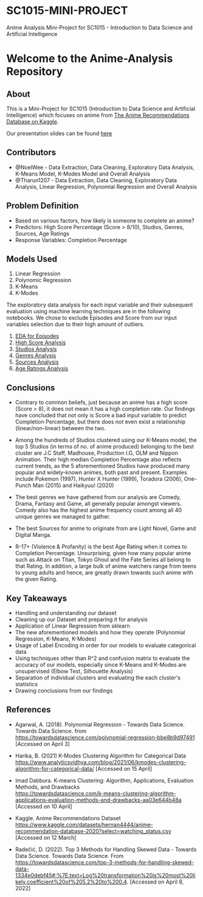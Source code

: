 # SC1015-MINI-PROJECT
Anime Analysis Mini-Project for SC1015 - Introduction to Data Science and Artificial Intelligence

# Welcome to the Anime-Analysis Repository

## About

This is a Mini-Project for SC1015 (Introduction to Data Science and Artificial Intelligence) which focuses on anime from [The Anime Recommendations Database on Kaggle](https://www.kaggle.com/datasets/hernan4444/anime-recommendation-database-2020?select=watching_status.csv).

Our presentation slides can be found [here](https://github.com/NoelWee/SC1015-MINI-PROJECT/blob/main/SC1015%20Mini-Project%20(SC20%20Grp%207%2C%20Noel%20and%20Tharun).pdf)
  
## Contributors

- @NoelWee -  Data Extraction, Data Cleaning, Exploratory Data Analysis, K-Means Model, K-Modes Model and Overall Analysis
- @Tharun1207 - Data Extraction, Data Cleaning, Exploratory Data Analysis, Linear Regression, Polynomial Regression and Overall Analysis

## Problem Definition

- Based on various factors, how likely is someone to complete an anime?
- Predictors: High Score Percentage (Score > 8/10), Studios, Genres, Sources, Age Ratings
- Response Variables: Completion Percentage

## Models Used

1. Linear Regression
2. Polynomic Regression
3. K-Means
4. K-Modes

The exploratory data analysis for each input variable and their subsequent evaluation using machine learning techniques are in the following notebooks. We chose to exclude Episodes and Score from our input variables selection due to their high amount of outliers. 

1. [EDA for Episodes](https://github.com/NoelWee/SC1015-MINI-PROJECT/blob/main/SC1015%20EPISODES%20EXPLORATORY%20DATA%20ANALYSIS.ipynb)
2. [High Score Analysis](https://github.com/NoelWee/SC1015-MINI-PROJECT/blob/main/SC1015%20SCORE%20ANALYSIS.ipynb)
3. [Studios Analysis](https://github.com/NoelWee/SC1015-MINI-PROJECT/blob/main/SC1015%20STUDIOS%20ANALYSIS.ipynb)
4. [Genres Analysis](https://github.com/NoelWee/SC1015-MINI-PROJECT/blob/main/SC1015%20GENRES%20ANALYSIS.ipynb)
5. [Sources Analysis](https://github.com/NoelWee/SC1015-MINI-PROJECT/blob/main/SC1015%20SOURCE%20ANALYSIS.ipynb)
6. [Age Ratings Analysis](https://github.com/NoelWee/SC1015-MINI-PROJECT/blob/main/SC1015%20AGE%20RATINGS%20ANALYSIS.ipynb)

## Conclusions

- Contrary to common beliefs, just because an anime has a high score (Score > 8), it does not mean it has a high completion rate. Our findings have concluded that not only is Score a bad input variable to predict Completion Percentage, but there does not even exist a relationship (linear/non-linear) between the two.

- Among the hundreds of Studios clustered using our K-Means model, the top 5 Studios (in terms of no. of anime produced) belonging to the best cluster are J.C Staff, Madhouse, Production I.G, OLM and Nippon Animation. Their high median Completion Percentage also reflects current trends, as the 5 aforementioned Studios have produced many popular and widely-known animes, both past and present. Examples include Pokemon (1997), Hunter X Hunter (1999), Toradora (2006), One-Punch Man (2015) and Haikyuu! (2020)

- The best genres we have gathered from our analysis are Comedy, Drama, Fantasy and Game, all generally popular amongst viewers. Comedy also has the highest anime frequency count among all 40 unique genres we managed to gather.

- The best Sources for anime to originate from are Light Novel, Game and Digital Manga.

- R-17+ (Violence & Profanity) is the best Age Rating when it comes to Completion Percentage. Unsurprising, given how many popular anime such as Attack on Titan, Tokyo Ghoul and the Fate Series all belong to that Rating. In addition, a large bulk of anime watchers range from teens to young adults and hence, are greatly drawn towards such anime with the given Rating.



## Key Takeaways

- Handling and understanding our dataset
- Cleaning up our Dataset and preparing it for analysis
- Application of Linear Regression from sklearn
- The new aforementioned models and how they operate (Polynomial Regression, K-Means, K-Modes)
- Usage of Label Encoding in order for our models to evaluate categorical data
- Using techniques other than R^2 and confusion matrix to evaluate the accuracy of our models, especially since K-Means and K-Modes are unsupervised (Elbow Test, Silhouette Analysis)
- Separation of individual clusters and evaluating the each cluster's statistics
- Drawing conclusions from our findings


## References
- Agarwal, A. (2018). Polynomial Regression - Towards Data Science. Towards Data Science. 
from https://towardsdatascience.com/polynomial-regression-bbe8b9d97491 [Accessed on April 3] 

- Harika, B. (2021) K-Modes Clustering Algorithm for Categorical Data
https://www.analyticsvidhya.com/blog/2021/06/kmodes-clustering-algorithm-for-categorical-data/ [Accessed on 15 April]

- Imad Dabbura. K-means Clustering: Algorithm, Applications, Evaluation Methods, and Drawbacks   
https://towardsdatascience.com/k-means-clustering-algorithm-applications-evaluation-methods-and-drawbacks-aa03e644b48a [Accessed on 10 April]

- Kaggle. Anime Recommendations Dataset
https://www.kaggle.com/datasets/hernan4444/anime-recommendation-database-2020?select=watching_status.csv [Accessed on 12 March]

- Radečić, D. (2022). Top 3 Methods for Handling Skewed Data - Towards Data Science. 
Towards Data Science. From https://towardsdatascience.com/top-3-methods-for-handling-skewed-data-1334e0debf45#:%7E:text=Log%20transformation%20is%20most%20likely,coefficient%20of%205.2%20to%200.4.
[Accessed on April 8, 2022] 




